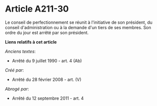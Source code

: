 # Article A211-30

Le conseil de perfectionnement se réunit à l'initiative de son président, du conseil d'administration ou à la demande d'un
tiers de ses membres. Son ordre du jour est arrêté par son président.

**Liens relatifs à cet article**

_Anciens textes_:

  - Arrêté du 9 juillet 1990 - art. 4 (Ab)

_Créé par_:

  - Arrêté du 28 février 2008 - art. (V)

_Abrogé par_:

  - Arrêté du 12 septembre 2011 - art. 4

